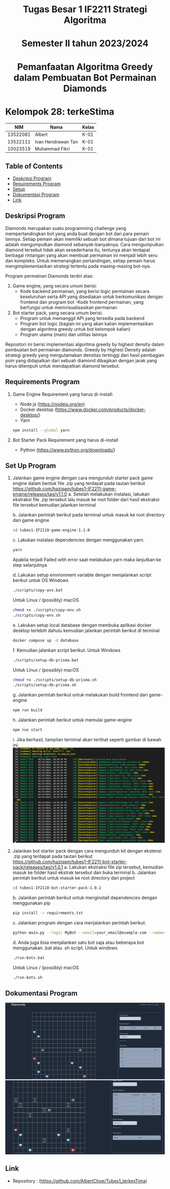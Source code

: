 <h1 align="center">Tugas Besar 1 IF2211 Strategi Algoritma</h1>
<h1 align="center"> Semester II tahun 2023/2024 </h1>
<h1 align="center"> Pemanfaatan Algoritma Greedy dalam Pembuatan Bot Permainan Diamonds </h1>

<h1 align=""> Kelompok 28: terkeStima </h1>

| NIM      | Nama               | Kelas |
| -------- | ------------------ | ----- |
| 13522081 | Albert             | K-01  |
| 13522111 | Ivan Hendrawan Tan | K-01  |
| 10023519 | Muhammad Fikri     | K-01  |

## Table of Contents

- [Deskripsi Program](#deskripsi-program)
- [Requirements Program](#requirements-program)
  <!-- - [Screenshots](#screenshots) -->
- [Setup](#set-up-program)
- [Dokumentasi Program](#Dokumentasi-Program)
- [Link](#link)
<!-- <!-- * [License](#license) -- -->

## Deskripsi Program

Diamonds merupakan suatu programming challenge yang mempertandingkan bot yang anda buat dengan bot dari para pemain lainnya. Setiap pemain akan memiliki sebuah bot dimana tujuan dari bot ini adalah mengumpulkan diamond sebanyak-banyaknya. Cara mengumpulkan diamond tersebut tidak akan sesederhana itu, tentunya akan terdapat berbagai rintangan yang akan membuat permainan ini menjadi lebih seru dan kompleks. Untuk memenangkan pertandingan, setiap pemain harus mengimplementasikan strategi tertentu pada masing-masing bot-nya.

Program permainan Diamonds terdiri atas:

1. Game engine, yang secara umum berisi:
   - Kode backend permainan, yang berisi logic permainan secara keseluruhan serta API yang disediakan untuk berkomunikasi dengan frontend dan program bot
     -Kode frontend permainan, yang berfungsi untuk memvisualisasikan permainan
2. Bot starter pack, yang secara umum berisi:
   - Program untuk memanggil API yang tersedia pada backend
   - Program bot logic (bagian ini yang akan kalian implementasikan dengan algoritma greedy untuk bot kelompok kalian)
   - Program utama (main) dan utilitas lainnya

Repositori ini berisi implementasi algoritma greedy by highest density dalam pembuatan bot permainan diamonds. Greedy by Highest Density adalah strategi greedy yang mengutamakan densitas tertinggi dari hasil pembagian poin yang didapatkan dari sebuah diamond dibagikan dengan jarak yang harus ditempuh untuk mendapatkan diamond tersebut.

## Requirements Program

1. Game Engine
   Requirement yang harus di-install:
   - Node.js (https://nodejs.org/en)
   - Docker desktop (https://www.docker.com/products/docker-desktop/)
   - Yarn
   ```bash
   npm install --global yarn
   ```
2. Bot Starter Pack
   Requirement yang harus di-install

   - Python (https://www.python.org/downloads/)

## Set Up Program

1.  Jalankan game engine dengan cara mengunduh starter pack game engine dalam bentuk file .zip yang terdapat pada tautan berikut https://github.com/haziqam/tubes1-IF2211-game-engine/releases/tag/v1.1.0
    a. Setelah melakukan instalasi, lakukan ekstraksi file .zip tersebut lalu masuk ke root folder dari hasil ekstraksi file tersebut kemudian jalankan terminal

    b. Jalankan perintah berikut pada terminal untuk masuk ke root directory dari game engine

    ```bash
    cd tubes1-IF2110-game-engine-1.1.0
    ```

    c. Lakukan instalasi dependencies dengan menggunakan yarn.

    ```bash
    yarn
    ```

    Apabila terjadi Failed with error saat melakukan yarn maka lanjutkan ke step selanjutnya

    d. Lakukan setup environment variable dengan menjalankan script berikut untuk OS Windows

    ```bash
    ./scripts/copy-env.bat
    ```

    Untuk Linux / (possibly) macOS

    ```bash
    chmod +x ./scripts/copy-env.sh
    ./scripts/copy-env.sh
    ```

    e. Lakukan setup local database dengan membuka aplikasi docker desktop terlebih dahulu kemudian jalankan perintah berikut di terminal

    ```bash
    docker compose up -d database
    ```

    f. Kemudian jalankan script berikut. Untuk Windows

    ```bash
    ./scripts/setup-db-prisma.bat
    ```

    Untuk Linux / (possibly) macOS

    ```bash
    chmod +x ./scripts/setup-db-prisma.sh
    ./scripts/setup-db-prisma.sh
    ```

    g. Jalankan perintah berikut untuk melakukan build frontend dari game-engine

    ```bash
    npm run build
    ```

    h. Jalankan perintah berikut untuk memulai game-engine

    ```bash
    npm run start
    ```

    i. Jika berhasil, tampilan terminal akan terlihat seperti gambar di bawah ini.
    ![alt text](img/image-2.png)

2.  Jalankan bot starter pack dengan cara mengunduh kit dengan ekstensi .zip yang terdapat pada tautan berikut https://github.com/haziqam/tubes1-IF2211-bot-starter-pack/releases/tag/v1.0.1
    a. Lakukan ekstraksi file zip tersebut, kemudian masuk ke folder hasil ekstrak tersebut dan buka terminal b. Jalankan perintah berikut untuk masuk ke root directory dari project

    ```bash
    cd tubes1-IF2110-bot-starter-pack-1.0.1
    ```

    b. Jalankan perintah berikut untuk menginstall dependencies dengan menggunakan pip

    ```bash
    pip install -r requirements.txt
    ```

    c. Jalankan program dengan cara menjalankan perintah berikut.

    ```bash
    python main.py --logic MyBot --email=your_email@example.com --name=your_name --password=your_password --team etimo
    ```

    d. Anda juga bisa menjalankan satu bot saja atau beberapa bot menggunakan .bat atau .sh script. Untuk windows

    ```bash
    ./run-bots.bat
    ```

    Untuk Linux / (possibly) macOS

    ```bash
    ./run-bots.sh
    ```

## Dokumentasi Program

![alt text](img/image.png)
![alt text](img/image-1.png)

<!-- ## Creator -->

## Link

- Repository : (https://github.com/AlbertChoe/Tubes1_terkesTima)
